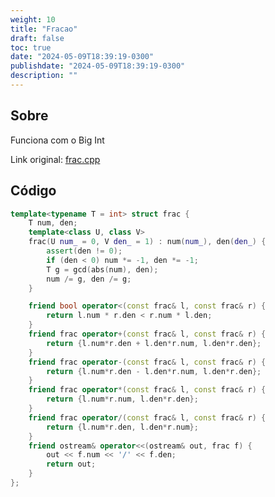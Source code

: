 ```yaml
---
weight: 10
title: "Fracao"
draft: false
toc: true
date: "2024-05-09T18:39:19-0300"
publishdate: "2024-05-09T18:39:19-0300"
description: ""
---
```


## Sobre
 Funciona com o Big Int



Link original: [frac.cpp](https://github.com/brunomaletta/Biblioteca/tree/master/Codigo/Primitivas/frac.cpp)

## Código
```cpp
template<typename T = int> struct frac {
	T num, den;
	template<class U, class V>
	frac(U num_ = 0, V den_ = 1) : num(num_), den(den_) {
		assert(den != 0);
		if (den < 0) num *= -1, den *= -1;
		T g = gcd(abs(num), den);
		num /= g, den /= g;
	}

	friend bool operator<(const frac& l, const frac& r) {
		return l.num * r.den < r.num * l.den;
	}
	friend frac operator+(const frac& l, const frac& r) {
		return {l.num*r.den + l.den*r.num, l.den*r.den};
	}
	friend frac operator-(const frac& l, const frac& r) {
		return {l.num*r.den - l.den*r.num, l.den*r.den};
	}
	friend frac operator*(const frac& l, const frac& r) {
		return {l.num*r.num, l.den*r.den};
	}
	friend frac operator/(const frac& l, const frac& r) {
		return {l.num*r.den, l.den*r.num};
	}
	friend ostream& operator<<(ostream& out, frac f) {
		out << f.num << '/' << f.den;
		return out;
	}
};
```
